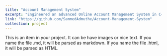 ```yaml
---
title: "Account Management System"
excerpt: "Engineered an advanced Online Account Management System in C++, integrating financial transaction capabilities with a QT Creator GUI for enhanced user experience. Features include real-time balance tracking, stock portfolio management, and secure transaction history. Utilized Singleton and Strategy patterns for efficient operation, and implemented synchronization across accounts. Tech Stack: C++, Ggplot, QT Creator <br/>"
link: "https://github.com/SammedAdmuthe/Account-Management-System"
collection: project
---
```

<!-- <head>
    <title><a>Farmer Vendor Bidding Application></a></title>
</head>
<body>
    An android application and bidding platform that allows for efficient farmer-vendor interaction. Wrote efficient
database queries - (SQLite). Developed the entire backend logic. Integrated Google maps API to calculate the delivery
cost based on farmers location.<br/>
</body> -->

This is an item in your project. It can be have images or nice text. If you name the file .md, it will be parsed as markdown. If you name the file .html, it will be parsed as HTML. 
